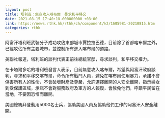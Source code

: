 ```yaml
---
layout: post
title: 塔利班：無意攻入喀布爾　尋求和平移交
date: 2021-08-15 17:40:18.000000000 +08:00
link: https://news.rthk.hk/rthk/ch/component/k2/1605981-20210815.htm
categories: rthk
---
```


阿富汗塔利班武裝分子成功攻佔東部城市賈拉拉巴德，目前除了首都喀布爾之外，已經攻佔所有主要城市，並控制所有進入喀布爾的道路。

美聯社報道，塔利班的談判代表正前往總統官邸，尋求談判，和平移交權力。

在卡塔爾多哈的塔利班發言人表示，目前無意攻入喀布爾，希望與阿富汗政府談判，尋求和平移交喀布爾，命令所有戰鬥人員，避免在喀布爾使用暴力，承諾不會傷害所有人的性命，不會破壞財產及尊嚴，允許選擇離開的人安全離開，指示婦女到受保護區域，承諾不會對服務政府及軍方的人報復，會赦免他們，呼籲平民留在當地，不要因恐懼而離開。

美國總統拜登動用5000名士兵，協助美國人員及協助他們工作的阿富汗人安全離開。
